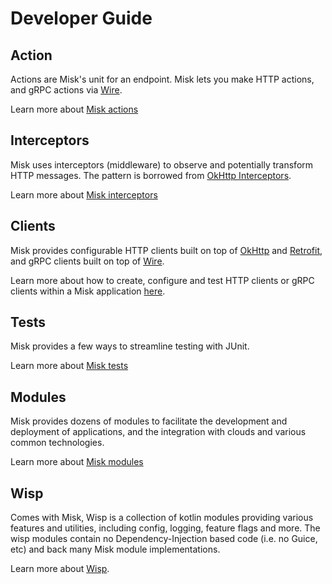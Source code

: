 Developer Guide
===============

## Action
Actions are Misk's unit for an endpoint. Misk lets you make HTTP actions, and gRPC actions via
[Wire](https://github.com/square/wire).

Learn more about [Misk actions](./docs/actions.md)

## Interceptors
Misk uses interceptors (middleware) to observe and potentially transform HTTP messages. The pattern
is borrowed from [OkHttp Interceptors].

Learn more about [Misk interceptors](./docs/interceptors.md)

## Clients
Misk provides configurable HTTP clients built on top of [OkHttp](https://github.com/square/okhttp)
and [Retrofit](https://github.com/square/retrofit), and gRPC clients built on top of
[Wire](https://github.com/square/wire).

Learn more about how to create, configure and test HTTP clients or gRPC clients within a Misk
application [here](./docs/clients.md).

## Tests
Misk provides a few ways to streamline testing with JUnit.

Learn more about [Misk tests](./docs/testing.md)

## Modules
Misk provides dozens of modules to facilitate the development and deployment of applications, and
the integration with clouds and various common technologies.

Learn more about [Misk modules](./docs/modules.md)

## Wisp
Comes with Misk, Wisp is a collection of kotlin modules providing various features and utilities,
including config, logging, feature flags and more. The wisp modules contain no Dependency-Injection
based code (i.e. no Guice, etc) and back many Misk module implementations.

Learn more about [Wisp][wisp].


[OkHttp Interceptors]: https://square.github.io/okhttp/features/interceptors/
[wisp]: https://github.com/cashapp/wisp